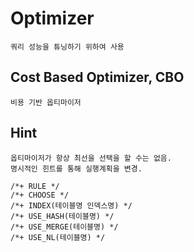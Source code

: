 # Optimizer

    쿼리 성능을 튜닝하기 위하여 사용

## Cost Based Optimizer, CBO

    비용 기반 옵티마이저

## Hint

    옵티마이저가 항상 최선을 선택을 할 수는 없음.
    명시적인 힌트를 통해 실행계획을 변경.

    /*+ RULE */
    /*+ CHOOSE */
    /*+ INDEX(테이블명 인덱스명) */
    /*+ USE_HASH(테이블명) */
    /*+ USE_MERGE(테이블명) */
    /*+ USE_NL(테이블명) */
